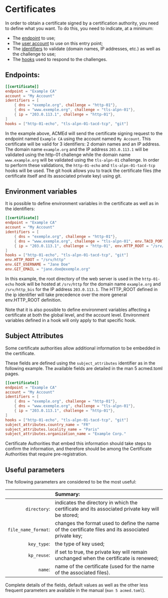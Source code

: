 [//]: # (Copying and distribution of this file, with or without modification,)
[//]: # (are permitted in any medium without royalty provided the copyright)
[//]: # (notice and this notice are preserved.  This file is offered as-is,)
[//]: # (without any warranty.)

# Certificates

In order to obtain a certificate signed by a certification authority, you need to define what you want. To do this, you need to indicate, at a minimum:

- The [endpoint](endpoint) to use;
- The [user account](user-account) to use on this entry point;
- The [identifiers](identifiers) to validate (domain names, IP addresses, etc.) as well as the challenge to use;
- The [hooks](hooks) used to respond to the challenges.

## Endpoints:

``` toml
[[certificate]]
endpoint = "Example CA"
account = "My Account"
identifiers = [
    { dns = "exemple.org", challenge = "http-01"},
    { dns = "www.exemple.org", challenge = "tls-alpn-01"},
    { ip = "203.0.113.1", challenge = "http-01"},
]
hooks = ["http-01-echo", "tls-alpn-01-tacd-tcp", "git"]
```

In the example above, ACMEd will send the certificate signing request to the endpoint named `Example CA` using the account named `My Account`. This certificate will be valid for 3 identifiers: 2 domain names and an IP address. The domain name `example.org` and the IP address `203.0.113.1` will be validated using the http-01 challenge while the domain name `www.example.org` will be validated using the `tls-alpn-01` challenge. In order to perform these validations, the `http-01-echo` and `tls-alpn-01-tacd-tcp` hooks will be used. The git hook allows you to track the certificate files (the certificate itself and its associated private key) using git.

## Environment variables

It is possible to define environment variables in the certificate as well as in the identifiers:

``` toml
[[certificate]]
endpoint = "Example CA"
account = "My Account"
identifiers = [
    { dns = "exemple.org", challenge = "http-01"},
    { dns = "www.exemple.org", challenge = "tls-alpn-01", env.TACD_PORT="5010"},
    { ip = "203.0.113.1", challenge = "http-01", env.HTTP_ROOT = "/srv/http_bis"},
]
hooks = ["http-01-echo", "tls-alpn-01-tacd-tcp", "git"]
env.HTTP_ROOT = "/srv/http"
env.GIT_USERNAME = "Jane Doe"
env.GIT_EMAIL = "jane.doe@exemple.org"
```
In this example, the root directory of the web server is used in the `http-01-echo` hook will be hosted at `/srv/http` for the domain name `example.org` and `/srv/http_bis` for the IP address `203.0.113.1`. The HTTP_ROOT defined in the ip identifier will take precedence over the more general env.HTTP_ROOT definition.

Note that it is also possible to define environment variables affecting a certificate at both the global level, and the account level. Environment variables defined in a hook will only apply to that specific hook.

## Subject Attributes

Some certificate authorities allow additional information to be embedded in the certificate.

These fields are defined using the `subject_attributes` identifier as in the following example. The available fields are detailed in the man 5 acmed.toml pages.

``` toml
[[certificate]]
endpoint = "Example CA"
account = "My Account"
identifiers = [
    { dns = "exemple.org", challenge = "http-01"},
    { dns = "www.exemple.org", challenge = "tls-alpn-01"},
    { ip = "203.0.113.1", challenge = "http-01"},
]
hooks = ["http-01-echo", "tls-alpn-01-tacd-tcp", "git"]
subject_attributes.country_name = "FR"
subject_attributes.locality_name = "Paris"
subject_attributes.organization_name = "Example Corp."

```
Certificate Authorities that embed this information should take steps to confirm the information, and therefore should be among the Certificate Authorities that require pre-registration.


## Useful parameters

The following parameters are considered to be the most useful:

| | Summary: |
| --: | :-- |
| `directory`:| indicates the directory in which the certificate and its associated private key will be stored;|
| `file_name_format`:| changes the format used to define the name of the certificate files and its associated private key;|
|`key_type`:| the type of key used;|
|`kp_reuse`:| if set to true, the private key will remain unchanged when the certificate is renewed;|
|`name`:| name of the certificate (used for the name of the associated files).|

Complete details of the fields, default values ​​as well as the other less frequent parameters are available in the manual (`man 5 acmed.toml`).

